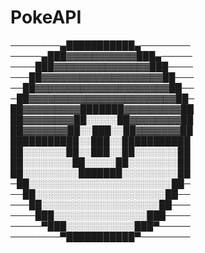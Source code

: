 # PokeAPI

────────▄███████████▄────────
─────▄███▓▓▓▓▓▓▓▓▓▓▓███▄─────
────███▓▓▓▓▓▓▓▓▓▓▓▓▓▓▓███────
───██▓▓▓▓▓▓▓▓▓▓▓▓▓▓▓▓▓▓▓██───
──██▓▓▓▓▓▓▓▓▓▓▓▓▓▓▓▓▓▓▓▓▓██──
─██▓▓▓▓▓▓▓▓▓▓▓▓▓▓▓▓▓▓▓▓▓▓▓██─
██▓▓▓▓▓▓▓▓▓███████▓▓▓▓▓▓▓▓▓██
██▓▓▓▓▓▓▓▓██░░░░░██▓▓▓▓▓▓▓▓██
██▓▓▓▓▓▓▓██░░███░░██▓▓▓▓▓▓▓██
███████████░░███░░███████████
██░░░░░░░██░░███░░██░░░░░░░██
██░░░░░░░░██░░░░░██░░░░░░░░██
██░░░░░░░░░███████░░░░░░░░░██
─██░░░░░░░░░░░░░░░░░░░░░░░██─
──██░░░░░░░░░░░░░░░░░░░░░██──
───██░░░░░░░░░░░░░░░░░░░██───
────███░░░░░░░░░░░░░░░███────
─────▀███░░░░░░░░░░░███▀─────
────────▀███████████▀────────